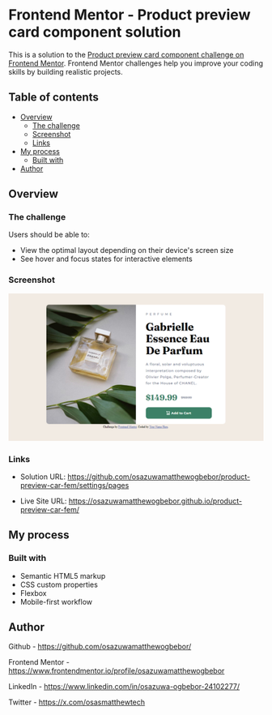 # Frontend Mentor - Product preview card component solution

This is a solution to the [Product preview card component challenge on Frontend Mentor](https://www.frontendmentor.io/challenges/product-preview-card-component-GO7UmttRfa). Frontend Mentor challenges help you improve your coding skills by building realistic projects. 

## Table of contents

- [Overview](#overview)
  - [The challenge](#the-challenge)
  - [Screenshot](#screenshot)
  - [Links](#links)
- [My process](#my-process)
  - [Built with](#built-with)
- [Author](#author)


## Overview

### The challenge

Users should be able to:

- View the optimal layout depending on their device's screen size
- See hover and focus states for interactive elements

### Screenshot

![](https://raw.githubusercontent.com/osazuwamatthewogbebor/product-preview-car-fem/main/screenshot.PNG)

### Links

- Solution URL: https://github.com/osazuwamatthewogbebor/product-preview-car-fem/settings/pages

- Live Site URL: https://osazuwamatthewogbebor.github.io/product-preview-car-fem/

## My process

### Built with

- Semantic HTML5 markup
- CSS custom properties
- Flexbox
- Mobile-first workflow

## Author

Github - https://github.com/osazuwamatthewogbebor/

Frontend Mentor - https://www.frontendmentor.io/profile/osazuwamatthewogbebor

LinkedIn - https://www.linkedin.com/in/osazuwa-ogbebor-24102277/

Twitter - https://x.com/osasmatthewtech
